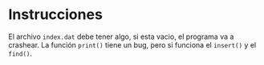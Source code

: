 # Instrucciones
El archivo `index.dat` debe tener algo, si esta vacio, el programa va a crashear.
La función `print()` tiene un bug, pero si funciona el `insert()` y el `find()`.